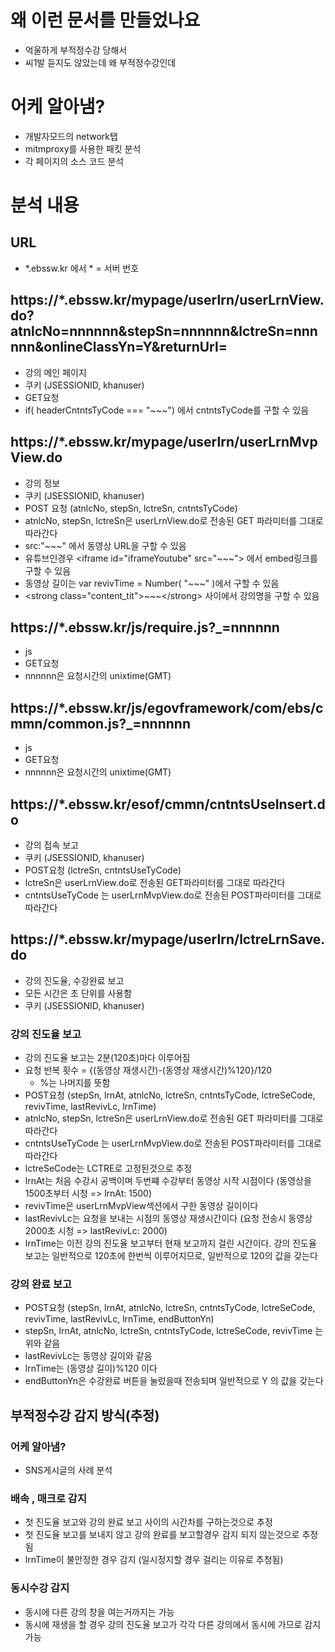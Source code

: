 # 왜 이런 문서를 만들었나요
* 억울하게 부적정수강 당해서
* 씨1발 듣지도 않았는데 왜 부적정수강인데
# 어케 알아냄?
* 개발자모드의 network탭
* mitmproxy를 사용한 패킷 분석
* 각 페이지의 소스 코드 분석
# 분석 내용
## URL
* *.ebssw.kr 에서 * = 서버 번호
## https://*.ebssw.kr/mypage/userlrn/userLrnView.do?atnlcNo=nnnnnn&stepSn=nnnnnn&lctreSn=nnnnnn&onlineClassYn=Y&returnUrl=
* 강의 메인 페이지
* 쿠키 (JSESSIONID, khanuser)
* GET요청
* if( headerCntntsTyCode === "~~~") 에서 cntntsTyCode를 구할 수 있음
## https://*.ebssw.kr/mypage/userlrn/userLrnMvpView.do
* 강의 정보
* 쿠키 (JSESSIONID, khanuser)
* POST 요청 (atnlcNo, stepSn, lctreSn, cntntsTyCode)
* atnlcNo, stepSn, lctreSn은 userLrnView.do로 전송된 GET 파라미터를 그대로 따라간다
* src:"~~~" 에서 동영상 URL을 구할 수 있음
* 유튜브인경우 &lt;iframe id="iframeYoutube" src="~~~"&gt; 에서 embed링크를 구할 수 있음
* 동영상 길이는 var revivTime = Number( "~~~" )에서 구할 수 있음
* &lt;strong class="content_tit"&gt;~~~&lt;/strong&gt; 사이에서 강의명을 구할 수 있음
## https://*.ebssw.kr/js/require.js?_=nnnnnn
* js
* GET요청
* nnnnnn은 요청시간의 unixtime(GMT)
## https://*.ebssw.kr/js/egovframework/com/ebs/cmmn/common.js?_=nnnnnn
* js
* GET요청
* nnnnnn은 요청시간의 unixtime(GMT)
## https://*.ebssw.kr/esof/cmmn/cntntsUseInsert.do
* 강의 접속 보고
* 쿠키 (JSESSIONID, khanuser)
* POST요청 (lctreSn, cntntsUseTyCode)
* lctreSn은 userLrnView.do로 전송된 GET파라미터를 그대로 따라간다
* cntntsUseTyCode 는 userLrnMvpView.do로 전송된 POST파라미터를 그대로 따라간다
## https://*.ebssw.kr/mypage/userlrn/lctreLrnSave.do
* 강의 진도율, 수강완료 보고
* 모든 시간은 초 단위를 사용함
* 쿠키 (JSESSIONID, khanuser)
### 강의 진도율 보고
* 강의 진도율 보고는 2분(120초)마다 이루어짐
* 요청 반복 횟수 = {(동영상 재생시간)-(동영상 재생시간)%120}/120 
  * %는 나머지를 뜻함
* POST요청 (stepSn, lrnAt, atnlcNo, lctreSn, cntntsTyCode, lctreSeCode, revivTime, lastRevivLc, lrnTime)
* atnlcNo, stepSn, lctreSn은 userLrnView.do로 전송된 GET 파라미터를 그대로 따라간다
* cntntsUseTyCode 는 userLrnMvpView.do로 전송된 POST파라미터를 그대로 따라간다
* lctreSeCode는 LCTRE로 고정된것으로 추정
* lrnAt는 처음 수강시 공백이며 두번쨰 수강부터 동영상 시작 시점이다 (동영상을 1500초부터 시청 => lrnAt: 1500)
* revivTime은 userLrnMvpView섹션에서 구한 동영상 길이이다
* lastRevivLc는 요청을 보내는 시점의 동영상 재생시간이다 (요청 전송시 동영상 2000초 시청 => lastRevivLc: 2000)
* lrnTime는 이전 강의 진도율 보고부터 현재 보고까지 걸린 시간이다. 강의 진도율 보고는 일반적으로 120초에 한번씩 이루어지므로, 일반적으로 120의 값을 갖는다
### 강의 완료 보고 
* POST요청 (stepSn, lrnAt, atnlcNo, lctreSn, cntntsTyCode, lctreSeCode, revivTime, lastRevivLc, lrnTime, endButtonYn)
* stepSn, lrnAt, atnlcNo, lctreSn, cntntsTyCode, lctreSeCode, revivTime 는 위와 같음
* lastRevivLc는 동영상 길이와 같음 
* lrnTime는 (동영상 길이)%120 이다
* endButtonYn은 수강완료 버튼을 눌렀을때 전송되며 일반적으로 Y 의 값을 갖는다
## 부적정수강 감지 방식(추정)
### 어케 알아냄?
* SNS게시글의 사례 분석
### 배속 , 매크로 감지
* 첫 진도율 보고와 강의 완료 보고 사이의 시간차를 구하는것으로 추정
* 첫 진도율 보고를 보내지 않고 강의 완료를 보고할경우 감지 되지 않는것으로 추정됨
* lrnTime이 불안정한 경우 감지 (일시정지할 경우 걸리는 이유로 추청됨)
### 동시수강 감지
* 동시에 다른 강의 창을 여는거까지는 가능
* 동시에 재생을 할 경우 강의 진도율 보고가 각각 다른 강의에서 동시에 가므로 감지 가능
